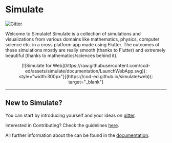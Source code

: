 # Simulate 
[![Gitter](https://badges.gitter.im/codEd-org/simulate.svg)](https://gitter.im/codEd-org/simulate?utm_source=badge&utm_medium=badge&utm_campaign=pr-badge)

Welcome to Simulate! Simulate is a collection of simulations and visualizations from various domains like mathematics, physics, computer science etc. in a cross platform app made using Flutter. The outcomes of these simulations mostly are really smooth (thanks to Flutter) and extremely beautiful (thanks to mathematics/sciences behind it).

<center>
[![Simulate for Web](https://raw.githubusercontent.com/cod-ed/assets/simulate/documentation/LaunchWebApp.svg){: style="width:300px"}](https://cod-ed.github.io/simulate/web){: target="_blank"}
</center>

---

## New to Simulate?

You can start by introducing yourself and your ideas on [gitter](https://gitter.im/codEd-org/simulate).

Interested in Contributing? Check the guidelines [here](contributing/).
   
All further information about the can be found in the [documentation](doc/).
